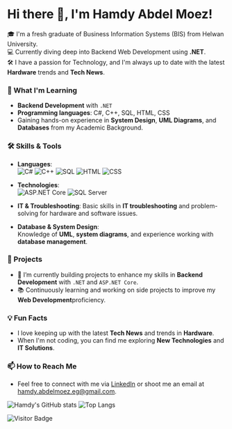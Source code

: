 # Hi there 👋, I'm Hamdy Abdel Moez!

🎓 I'm a fresh graduate of Business Information Systems (BIS) from Helwan University.  
💻 Currently diving deep into Backend Web Development using **.NET**.  
🛠 I have a passion for Technology, and I'm always up to date with the latest **Hardware** trends and **Tech News**.  

### 🌱 What I'm Learning
- **Backend Development** with `.NET`
- **Programming languages**: C#, C++, SQL, HTML, CSS
- Gaining hands-on experience in **System Design**, **UML Diagrams**, and **Databases** from my Academic Background.

### 🛠 Skills & Tools
- **Languages**:  
  ![C#](https://img.shields.io/badge/-CSharp-239120?style=flat&logo=c-sharp&logoColor=white)
  ![C++](https://img.shields.io/badge/-C++-00599C?style=flat&logo=cplusplus&logoColor=white)
  ![SQL](https://img.shields.io/badge/-SQL-4479A1?style=flat&logo=MySQL&logoColor=white)
  ![HTML](https://img.shields.io/badge/-HTML-E34F26?style=flat&logo=html5&logoColor=white)
  ![CSS](https://img.shields.io/badge/-CSS-1572B6?style=flat&logo=css3&logoColor=white)

- **Technologies**:  
  ![ASP.NET Core](https://img.shields.io/badge/-ASP.NET%20Core-5C2D91?style=flat&logo=dotnet&logoColor=white)
  ![SQL Server](https://img.shields.io/badge/-SQL%20Server-CC2927?style=flat&logo=microsoft-sql-server&logoColor=white)

- **IT & Troubleshooting**: Basic skills in **IT troubleshooting** and problem-solving for hardware and software issues.

- **Database & System Design**:  
  Knowledge of **UML**, **system diagrams**, and experience working with **database management**.

### 🚀 Projects
- 🔭 I’m currently building projects to enhance my skills in **Backend Development** with `.NET` and `ASP.NET Core`.
- 📚 Continuously learning and working on side projects to improve my **Web Development**proficiency.

### 💡 Fun Facts
- I love keeping up with the latest **Tech News** and trends in **Hardware**.
- When I'm not coding, you can find me exploring **New Technologies** and **IT Solutions**.

### 📫 How to Reach Me
- Feel free to connect with me via [LinkedIn](https://www.linkedin.com/in/hamdy-abdel-moez) or shoot me an email at [hamdy.abdelmoez.eg@gmail.com](mailto:hamdy.abdelmoez.eg@gmail.com).

![Hamdy's GitHub stats](https://github-readme-stats.vercel.app/api?username=Hamdy-Abdel-Moez-1&show_icons=true&theme=radical)
![Top Langs](https://github-readme-stats.vercel.app/api/top-langs/?username=Hamdy-Abdel-Moez-1&layout=compact)

![Visitor Badge](https://komarev.com/ghpvc/?username=Hamdy-Abdel-Moez-1&color=blue)
